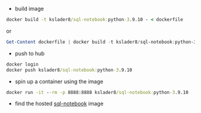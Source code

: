 - build image
```cmd
docker build -t kslader8/sql-notebook:python-3.9.10 - < dockerfile
```
or
```powershell
Get-Content dockerfile | docker build -t kslader8/sql-notebook:python-3.9.10 -
```

- push to hub
```cmd
docker login
docker push kslader8/sql-notebook:python-3.9.10
```
- spin up a container using the image
```cmd
docker run -it --rm -p 8888:8888 kslader8/sql-notebook:python-3.9.10
```
- find the hosted [sql-notebook](https://hub.docker.com/repository/docker/kslader8/sql-notebook) image
